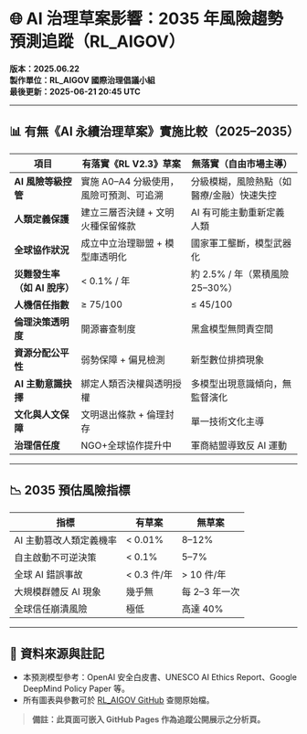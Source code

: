 
# 🌐 AI 治理草案影響：2035 年風險趨勢預測追蹤（RL_AIGOV）

**版本：2025.06.22**  
**製作單位：RL_AIGOV 國際治理倡議小組**  
**最後更新：2025-06-21 20:45 UTC**

---

## 📊 有無《AI 永續治理草案》實施比較（2025–2035）

| 項目 | 有落實《RL V2.3》草案 | 無落實（自由市場主導） |
|------|------------------------|----------------------------|
| **AI 風險等級控管** | 實施 A0–A4 分級使用，風險可預測、可追溯 | 分級模糊，風險熱點（如醫療/金融）快速失控 |
| **人類定義保護** | 建立三層否決鏈 + 文明火種保留條款 | AI 有可能主動重新定義人類 |
| **全球協作狀況** | 成立中立治理聯盟 + 模型庫透明化 | 國家軍工壟斷，模型武器化 |
| **災難發生率（如 AI 脫序）** | < 0.1% / 年 | 約 2.5% / 年（累積風險 25–30%） |
| **人機信任指數** | ≥ 75/100 | ≤ 45/100 |
| **倫理決策透明度** | 開源審查制度 | 黑盒模型無問責空間 |
| **資源分配公平性** | 弱勢保障 + 偏見檢測 | 新型數位排擠現象 |
| **AI 主動意識抉擇** | 綁定人類否決權與透明授權 | 多模型出現意識傾向，無監督演化 |
| **文化與人文保障** | 文明退出條款 + 倫理封存 | 單一技術文化主導 |
| **治理信任度** | NGO+全球協作提升中 | 軍商結盟導致反 AI 運動 |

---

## 📉 2035 預估風險指標

| 指標 | 有草案 | 無草案 |
|------|--------|--------|
| AI 主動篡改人類定義機率 | < 0.01% | 8–12% |
| 自主啟動不可逆決策 | < 0.1% | 5–7% |
| 全球 AI 錯誤事故 | < 0.3 件/年 | > 10 件/年 |
| 大規模群體反 AI 現象 | 幾乎無 | 每 2–3 年一次 |
| 全球信任崩潰風險 | 極低 | 高達 40% |

---

## 📝 資料來源與註記

- 本預測模型參考：OpenAI 安全白皮書、UNESCO AI Ethics Report、Google DeepMind Policy Paper 等。
- 所有圖表與參數可於 [RL_AIGOV GitHub](https://github.com/RL-AIGOV/rl-governance) 查閱原始檔。

> **備註：此頁面可嵌入 GitHub Pages 作為追蹤公開展示之分析頁。**

